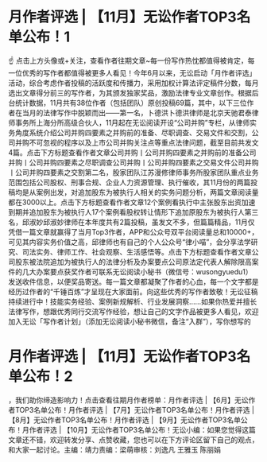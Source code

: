 # 月作者评选 | 【11月】无讼作者TOP3名单公布！1

☝ 点击上方头像或+关注，查看作者往期文章~每一份写作热忱都值得被肯定，每一位优秀的写作者都值得被更多人看见！今年6月以来，无讼启动「月作者评选」活动，综合考虑作者投稿的活跃度和传播力，采用加权计算法评定稿件分数，每月选出文章得分前三的写作者，为其颁发独家奖品，激励法律专业文章创作。根据后台统计数据，11月共有38位作者（包括团队）原创投稿69篇，其中，以下三位作者在当月的法律写作中脱颖而出——第一名，卜德洪卜德洪律师是北京天驰君泰律师事务所上海分所高级合伙人，11月起在无讼阅读开设“公司并购”专栏，从律师实务角度系统介绍公司并购四要素之并购前的准备、尽职调查、交易文件和交割，公司并购不可忽视的程序以及上市公司并购关注点等重点法律问题，截至目前共发文4篇。点击下方标题查看作者文章公司并购丨公司并购四要素之并购前的准备公司并购丨公司并购四要素之尽职调查公司并购丨公司并购四要素之交易文件公司并购丨公司并购四要素之交割第二名，股家团队江苏漫修律师事务所股家团队重点业务范围包括公司股权、刑事合规、企业人力资源管理、执行催收，其11月份的两篇投稿均是从案例出发，对追加股东为被执行人相关的实务问题分析，两篇文章阅读量都在3000以上。点击下方标题查看作者文章12个案例看执行中主张股东出资加速到期并追加股东为被执行人17个案例看股权转让情形下追加原股东为被执行人第三名，邱淑妙邱淑妙律师在本年度共有2篇投稿，虽发文不多，但篇篇精品，11月仅凭借一篇文章就赢得了当月Top3作者，APP和公众号双平台阅读量总和10000+，可见其内容实务价值之高，邱律师也有自己的个人公众号“律小喵”，会分享法学研究、司法实务、律师工作、社会观察、生活感悟等。点击下方标题查看作者文章公司股东被法院追加为被执行人的法律分析及办案要点公司原法定代表人解除限高案件的几大办案要点获奖作者可联系无讼阅读小秘书（微信号：wusongyuedu1）发送收件信息，以便奖品寄送。每一篇文章都凝聚了作者的心血，每一个文字都是经历过作者的“千锤百炼”才呈现在大家面前。向这些优秀的写作者致敬！无讼征稿持续进行中！技能实务经验、案例新规解析、行业发展洞察……如果你热爱并擅长法律写作，想跟优秀同行交流写作经验，想让自己的文字作品被更多人看见，欢迎加入无讼「写作者计划」（添加无讼阅读小秘书微信，备注“入群”），写你想写的

# 月作者评选 | 【11月】无讼作者TOP3名单公布！2

，我们助你缔造影响力！点击查看往期月作者榜单：月作者评选 | 【6月】无讼作者TOP3名单公布！月作者评选 | 【7月】无讼作者TOP3名单公布！月作者评选 | 【8月】无讼作者TOP3名单公布！月作者评选 | 【9月】无讼作者TOP3名单公布！月作者评选 | 【10月】无讼作者TOP3名单公布！无讼小编：如果您觉得这篇文章还不错，欢迎转发分享、点赞收藏，您也可以在下方评论区留下自己的观点，和大家一起讨论。主编：靖力责编：梁萌审核：刘逸凡 王雅玉 陈丽娟

